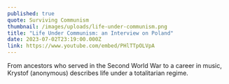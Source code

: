 ```yaml
---
published: true
quote: Surviving Communism
thumbnail: /images/uploads/life-under-communism.png
title: "Life Under Communism: an Interview on Poland"
date: 2023-07-02T23:19:00.000Z
link: https://www.youtube.com/embed/PHlTTpOLVpA
---
```

From ancestors who served in the Second World War to a career in music, Krystof (anonymous) describes life under a totalitarian regime.
